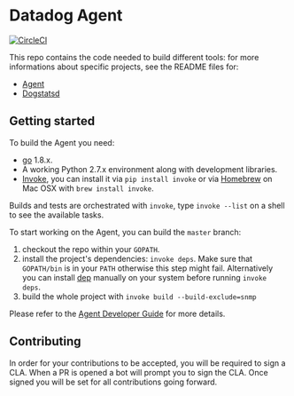 # Datadog Agent

[![CircleCI](https://circleci.com/gh/DataDog/datadog-agent/tree/master.svg?style=svg&circle-token=dbcee3f02b9c3fe5f142bfc5ecb735fdec34b643)](https://circleci.com/gh/DataDog/datadog-agent/tree/master)

This repo contains the code needed to build different tools: for more informations
about specific projects, see the README files for:
 * [Agent](cmd/agent/README.md)
 * [Dogstatsd](cmd/dogstatsd/README.md)

## Getting started

To build the Agent you need:
 * [go](https://golang.org/doc/install) 1.8.x.
 * A working Python 2.7.x environment along with development libraries.
 * [Invoke](http://www.pyinvoke.org/installing.html), you can install it via
   `pip install invoke` or via [Homebrew](https://brew.sh) on Mac OSX with
   `brew install invoke`.

Builds and tests are orchestrated with `invoke`, type `invoke --list` on a shell
to see the available tasks.

To start working on the Agent, you can build the `master` branch:

1. checkout the repo within your `GOPATH`.
2. install the project's dependencies: `invoke deps`.
   Make sure that `GOPATH/bin` is in your `PATH` otherwise this step might fail.
   Alternatively  you can install [dep](https://github.com/golang/dep) manually
   on your system before running `invoke deps`.
3. build the whole project with `invoke build --build-exclude=snmp`

Please refer to the [Agent Developer Guide](docs/dev/README.md) for more details.

## Contributing

In order for your contributions to be accepted, you will be required to sign a CLA.
When a PR is opened a bot will prompt you to sign the CLA. Once signed you will
be set for all contributions going forward.

